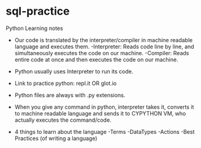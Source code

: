 # sql-practice

Python Learning notes

- Our code is translated by the interpreter/compiler in machine readable language and executes them.
 -Interpreter: Reads code line by line, and simultaneously executes the code on our machine.
 -Compiler: Reads entire code at once and then executes the code on our machine.
- Python usually uses Interpreter to run its code.

- Link to practice python: repl.it
OR 
glot.io

- Python files are always with .py extensions.
- When you give any command in python, interpreter takes it, converts it to machine readable language and sends it to CYPYTHON VM, who actually executes the command/code.

- 4 things to learn about the language
 -Terms
 -DataTypes
 -Actions
 -Best Practices (of writing a language)